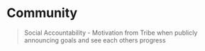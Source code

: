 # Community

> Social Accountability - Motivation from Tribe when publicly announcing goals and see each others progress
